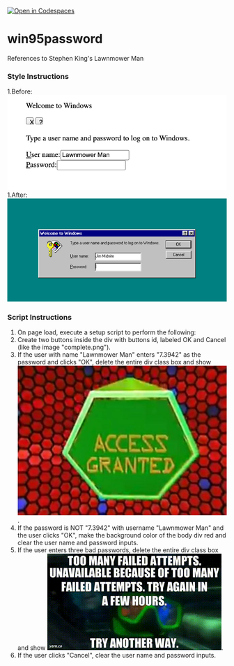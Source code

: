 [![Open in Codespaces](https://classroom.github.com/assets/launch-codespace-2972f46106e565e64193e422d61a12cf1da4916b45550586e14ef0a7c637dd04.svg)](https://classroom.github.com/open-in-codespaces?assignment_repo_id=19738932)
# win95password
References to Stephen King's Lawnmower Man
### Style Instructions ###
1.Before: ![Start](start.png)
1.After: ![End](end.png)
### Script Instructions ###
1. On page load, execute a setup script to perform the following: 
1. Create two buttons inside the div with buttons id, labeled OK and Cancel (like the image "complete.png"). 
1. If the user with name "Lawnmower Man" enters "7.3942" as the password and clicks "OK", delete the entire div class box and show ![Alt text](granted.jpg).
1. If the password is NOT "7.3942" with username "Lawnmower Man" and the user clicks "OK", make the background color of the body div red and clear the user name and password inputs.
1. If the user enters three bad passwords, delete the entire div class box and show ![Alt text](toomany.gif).
1. If the user clicks "Cancel", clear the user name and password inputs.
